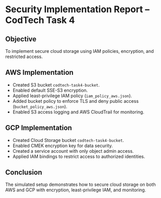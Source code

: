 # Security Implementation Report – CodTech Task 4

## Objective
To implement secure cloud storage using IAM policies, encryption, and restricted access.

## AWS Implementation
- Created S3 bucket `codtech-task4-bucket`.
- Enabled default SSE-S3 encryption.
- Applied least-privilege IAM policy (`iam_policy_aws.json`).
- Added bucket policy to enforce TLS and deny public access (`bucket_policy_aws.json`).
- Enabled S3 access logging and AWS CloudTrail for monitoring.

## GCP Implementation
- Created Cloud Storage bucket `codtech-task4-bucket`.
- Enabled CMEK encryption key for data security.
- Created a service account with only object admin access.
- Applied IAM bindings to restrict access to authorized identities.

## Conclusion
The simulated setup demonstrates how to secure cloud storage on both AWS and GCP with encryption, least-privilege IAM, and monitoring.
